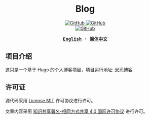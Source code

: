 <h1 align="center">Blog</h1>

<p align="center">
  <a href="https://github.com/misitebao/blog/blob/main/LICENSE">
    <img alt="GitHub" src="https://img.shields.io/github/license/misitebao/blog"/>
  </a>
  <a href="https://github.com/misitebao/yakia">
    <img alt="GitHub" src="https://cdn.jsdelivr.net/gh/misitebao/yakia/assets/badge_flat.svg"/>
  </a>
  <br/>
  <a href="http://creativecommons.org/licenses/by-sa/4.0/">
    <img alt="GitHub" src="https://i.creativecommons.org/l/by-sa/4.0/88x31.png"/>
  </a>
</p>

<div align="center">
<strong>
<samp>

[English](README.md) · [简体中文](README.zh-Hans.md)

</samp>
</strong>
</div>

## 项目介绍

这只是一个基于 Hugo 的个人博客项目，项目运行地址: [米司博客](https://blog.misitebao.com)

## 许可证

源代码采用 [License MIT](../LICENSE) 许可协议进行许可。

文章内容采用 [知识共享署名-相同方式共享 4.0 国际许可协议](http://creativecommons.org/licenses/by-sa/4.0/) 进行许可。
